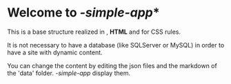 # Welcome to *<your-language>-simple-app**  

This is a base structure realized in **<your-language>**, **HTML** and **<your-css-framework>** for CSS rules.  
  
It is not necessary to have a database (like SQLServer or MySQL) in order to have a site with dynamic content.  
  
You can change the content by editing the json files and the markdown of the 'data' folder. *<your-language>-simple-app* display them.  